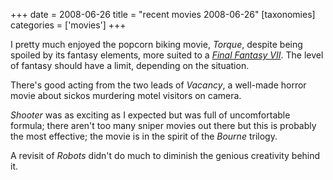 +++
date = 2008-06-26
title = "recent movies 2008-06-26"
[taxonomies]
categories = ['movies']
+++

I pretty much enjoyed the popcorn biking movie, *Torque*, despite being
spoiled by its fantasy elements, more suited to a *[Final Fantasy VII]*.
The level of fantasy should have a limit, depending on the situation.

There's good acting from the two leads of *Vacancy*, a well-made horror
movie about sickos murdering motel visitors on camera.

*Shooter* was as exciting as I expected but was full of uncomfortable
formula; there aren't too many sniper movies out there but this is
probably the most effective; the movie is in the spirit of the *Bourne*
trilogy.

A revisit of *Robots* didn't do much to diminish the genious creativity
behind it.

  [Final Fantasy VII]: http://tshepang.net/final-fantasy-vii-advent-children-2005
